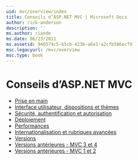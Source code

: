```yaml
---
uid: mvc/overview/index
title: Conseils d’ASP.NET MVC | Microsoft Docs
author: rick-anderson
description: ''
ms.author: riande
ms.date: 06/23/2011
ms.assetid: 946574c5-b5cb-423b-a6e1-a2cfb506ecf9
msc.legacyurl: /mvc/overview
msc.type: book
---
```

<a name="aspnet-mvc-guidance"></a>Conseils d’ASP.NET MVC
====================
- [Prise en main](getting-started/index.md)
- [Interface utilisateur, dispositions et thèmes](views/index.md)
- [Sécurité, authentification et autorisation](security/index.md)
- [Déploiement](deployment/index.md)
- [Performances](performance/index.md)
- [Internationalisation et rubriques avancées](advanced/index.md)
- [Versions](releases/index.md)
- [Versions antérieures - MVC 3 et 4](older-versions/index.md)
- [Versions antérieures - MVC 1 et 2](older-versions-1/index.md)
